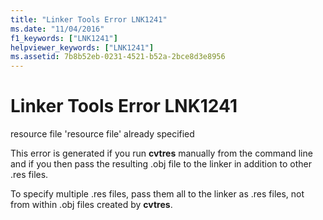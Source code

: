 ```yaml
---
title: "Linker Tools Error LNK1241"
ms.date: "11/04/2016"
f1_keywords: ["LNK1241"]
helpviewer_keywords: ["LNK1241"]
ms.assetid: 7b8b52eb-0231-4521-b52a-2bce8d3e8956
---
```

# Linker Tools Error LNK1241

resource file 'resource file' already specified

This error is generated if you run **cvtres** manually from the command line and if you then pass the resulting .obj file to the linker in addition to other .res files.

To specify multiple .res files, pass them all to the linker as .res files, not from within .obj files created by **cvtres**.